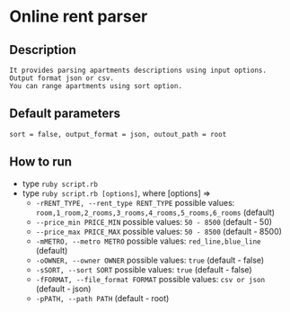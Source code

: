 Online rent parser
==================
  Description
  -----------
    It provides parsing apartments descriptions using input options. Output format json or csv.
    You can range apartments using sort option.
  
  Default parameters 
  ------------------
    sort = false, output_format = json, outout_path = root
    
  How to run
  ----------
  * type `ruby script.rb`
  * type `ruby script.rb [options]`, where [options] => 
    * `-rRENT_TYPE, --rent_type RENT_TYPE` possible values: `room,1_room,2_rooms,3_rooms,4_rooms,5_rooms,6_rooms` (default)
    * `--price_min PRICE_MIN` possible values: `50 - 8500` (default - 50)
    * `--price_max PRICE_MAX` possible values: `50 - 8500` (default - 8500)
    * `-mMETRO, --metro METRO` possible values: `red_line,blue_line`  (default)
    * `-oOWNER, --owner OWNER` possible values: `true` (default - false)
    * `-sSORT, --sort SORT` possible values: `true` (default - false)
    * `-fFORMAT, --file_format FORMAT` possible values: `csv or json` (default - json)
    * `-pPATH, --path PATH` (default - root)
  
